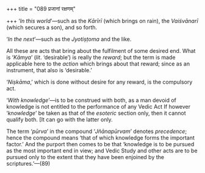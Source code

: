 +++
title = "089 प्रजानां रक्षणम्"

+++
‘*In this world*’—such as the *Kārīrī* (which brings on rain), the
*Vaiśvānarī* (which secures a son), and so forth.

‘*In the next*’—such as the *Jyotiṣṭoma* and the like.

All these are acts that bring about the fulfilment of some desired end.
What is ‘*Kāmya*’ (*lit*. ‘desirable’) is really the *reward*; but the
term is made applicable here to the *action* which brings about that
reward; since as an instrument, that also is ‘desirable.’

‘*Niṣkāma*,’ which is done without desire for any reward, is the
compulsory act.

‘*With knowledge*’—is to be construed with both, as a man devoid of
knowledge is not entitled to the performance of any Vedic Act If however
‘*knowledge*’ be taken as that of the *esoteric* section only, then it
cannot qualify both. \[It can go with the latter only.

The term ‘*pūrva*’ in the compound ‘*Jñānapūrvam*’ denotes *precedence*;
hence the compound means ‘that of which knowledge forms the important
factor.’ And the purport then comes to be that ‘knowledge is to be
pursued as the most important end in view; and Vedic Study and other
acts are to be pursued only to the extent that they have been enjoined
by the scriptures.’—(89)


